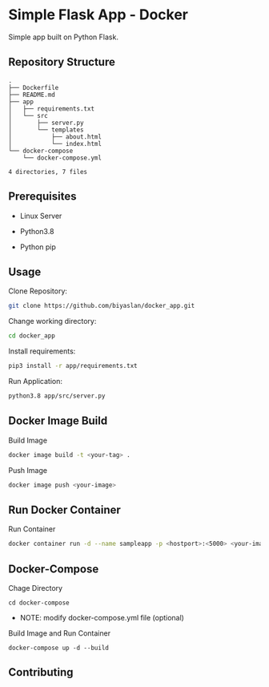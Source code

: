 # Simple Flask App - Docker 

Simple app built on Python Flask.

## Repository Structure 
```
.
├── Dockerfile
├── README.md
├── app
│   ├── requirements.txt
│   └── src
│       ├── server.py
│       └── templates
│           ├── about.html
│           └── index.html
└── docker-compose
    └── docker-compose.yml

4 directories, 7 files
```
## Prerequisites 

* Linux Server

* Python3.8

* Python pip


## Usage

Clone Repository: 

```bash
git clone https://github.com/biyaslan/docker_app.git
```

Change working directory:
```bash
cd docker_app
```

Install requirements:
```bash
pip3 install -r app/requirements.txt
```

Run Application:

```bash
python3.8 app/src/server.py 
```

## Docker Image Build 

Build Image 
```bash
docker image build -t <your-tag> .
```

Push Image
```bash
docker image push <your-image>
```

## Run Docker Container 

Run Container 
```bash
docker container run -d --name sampleapp -p <hostport>:<5000> <your-image>
```

## Docker-Compose

Chage Directory
```
cd docker-compose
```

* NOTE: modify docker-compose.yml file (optional)

Build Image and Run Container 
```
docker-compose up -d --build
```

## Contributing
